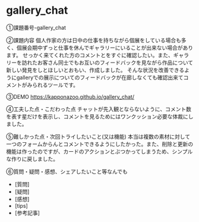 # gallery_chat

①課題番号-gallery_chat

②課題内容
個人作家の方は日中の仕事を持ちながら個展をしている場合も多く、個展会期中ずっと仕事を休んでギャラリーにいることが出来ない場合があります。
せっかく来てくれた方のコメントとをすぐに確認したい。また、ギャラリーを訪れたお客さん同士でもお互いのフィードバックを見ながら作品について新しい発見をしとほしいとおもい、作成しました。
そんな状況を改善できるようにgalleryでの展示についてのフィードバックが在廊しなくても確認出来てコメントがみられるツールです。

③DEMO
https://kapponazoo.github.io/gallery_chat/

④工夫した点・こだわった点
チャットが先入観とならないように、コメント数を表す星だけを表示し、コメントを見るためにはワンクッション必要な体裁にしました。

⑤難しかった点・次回トライしたいこと(又は機能)
本当は複数の素材に対して一つのフォームからんとコメントできるようにしたかった。また、削除と更新の機能は作ったのですが、カードのアクションとぶつかってしまうため、シンプルな作りに戻しました。

⑥質問・疑問・感想、シェアしたいこと等なんでも
- [質問]
- [疑問]
- [感想]
- [tips]
- [参考記事]
